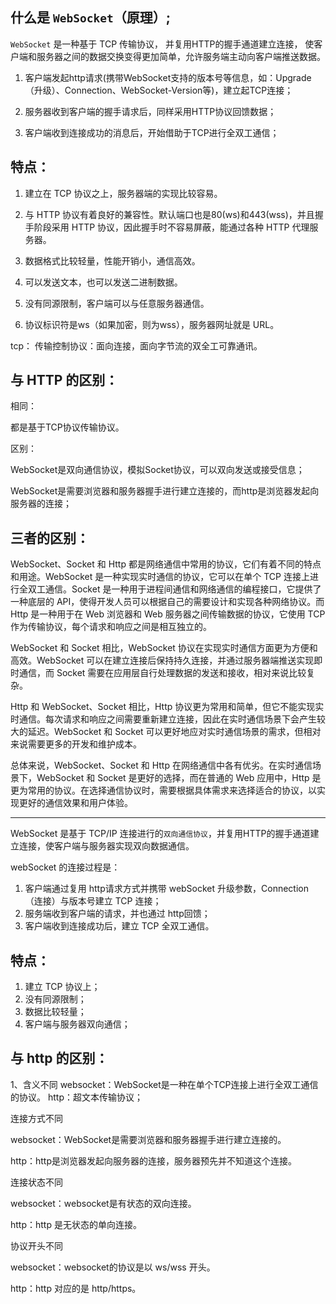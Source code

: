 ## 什么是 `WebSocket`（原理）;

`WebSocket` 是一种基于 TCP 传输协议， 并复用HTTP的握手通道建立连接， 使客户端和服务器之间的数据交换变得更加简单，允许服务端主动向客户端推送数据。

1. 客户端发起http请求(携带WebSocket支持的版本号等信息，如：Upgrade（升级）、Connection、WebSocket-Version等)，建立起TCP连接；

2. 服务器收到客户端的握手请求后，同样采用HTTP协议回馈数据；

3. 客户端收到连接成功的消息后，开始借助于TCP进行全双工通信；

## 特点：

1. 建立在 TCP 协议之上，服务器端的实现比较容易。

2. 与 HTTP 协议有着良好的兼容性。默认端口也是80(ws)和443(wss)，并且握手阶段采用 HTTP 协议，因此握手时不容易屏蔽，能通过各种 HTTP 代理服务器。

3. 数据格式比较轻量，性能开销小，通信高效。

4. 可以发送文本，也可以发送二进制数据。

5. 没有同源限制，客户端可以与任意服务器通信。 

6. 协议标识符是ws（如果加密，则为wss），服务器网址就是 URL。



tcp： 传输控制协议：面向连接，面向字节流的双全工可靠通讯。



## 与 HTTP 的区别：
相同： 

都是基于TCP协议传输协议。

区别：

WebSocket是双向通信协议，模拟Socket协议，可以双向发送或接受信息；

WebSocket是需要浏览器和服务器握手进行建立连接的，而http是浏览器发起向服务器的连接；


## 三者的区别：

WebSocket、Socket 和 Http 都是网络通信中常用的协议，它们有着不同的特点和用途。WebSocket 是一种实现实时通信的协议，它可以在单个 TCP 连接上进行全双工通信。Socket 是一种用于进程间通信和网络通信的编程接口，它提供了一种底层的 API，使得开发人员可以根据自己的需要设计和实现各种网络协议。而 Http 是一种用于在 Web 浏览器和 Web 服务器之间传输数据的协议，它使用 TCP 作为传输协议，每个请求和响应之间是相互独立的。



WebSocket 和 Socket 相比，WebSocket 协议在实现实时通信方面更为方便和高效。WebSocket 可以在建立连接后保持持久连接，并通过服务器端推送实现即时通信，而 Socket 需要在应用层自行处理数据的发送和接收，相对来说比较复杂。



Http 和 WebSocket、Socket 相比，Http 协议更为常用和简单，但它不能实现实时通信。每次请求和响应之间需要重新建立连接，因此在实时通信场景下会产生较大的延迟。WebSocket 和 Socket 可以更好地应对实时通信场景的需求，但相对来说需要更多的开发和维护成本。



总体来说，WebSocket、Socket 和 Http 在网络通信中各有优劣。在实时通信场景下，WebSocket 和 Socket 是更好的选择，而在普通的 Web 应用中，Http 是更为常用的协议。在选择通信协议时，需要根据具体需求来选择适合的协议，以实现更好的通信效果和用户体验。

----


WebSocket 是基于 TCP/IP 连接进行的`双向通信协议`，并复用HTTP的握手通道建立连接，使客户端与服务器实现双向数据通信。

webSocket 的连接过程是：

1. 客户端通过复用 http请求方式并携带 webSocket 升级参数，Connection（连接）与版本号建立 TCP 连接；
2. 服务端收到客户端的请求，并也通过 http回馈；
3. 客户端收到连接成功后，建立 TCP 全双工通信。

## 特点：

1. 建立 TCP 协议上；
2. 没有同源限制；
3. 数据比较轻量；
4. 客户端与服务器双向通信；

## 与 http 的区别：

1、含义不同
websocket：WebSocket是一种在单个TCP连接上进行全双工通信的协议。
http：超文本传输协议；

连接方式不同

websocket：WebSocket是需要浏览器和服务器握手进行建立连接的。

http：http是浏览器发起向服务器的连接，服务器预先并不知道这个连接。

连接状态不同

websocket：websocket是有状态的双向连接。

http：http 是无状态的单向连接。

协议开头不同

websocket：websocket的协议是以 ws/wss 开头。

http：http 对应的是 http/https。

